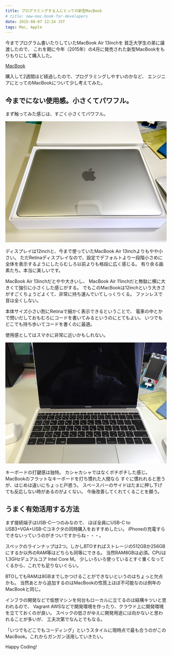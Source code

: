 ```yaml
---
title: プログラミングする人にとっての新型MacBook
# title: new-mac-book-for-developers
date: 2015-08-07 22:24 JST
tags: Mac, Apple
---
```


今までプログラム書いたりしていたMacBook Air 13inchを
貧乏大学生の弟に譲渡したので、
これを期に今年（2015年）の4月に発売された新型MacBookをもりもりにして購入した。

[MacBook](http://www.apple.com/jp/shop/buy-mac/macbook)

購入して2週間ほど経過したので、プログラミングしやすいのかなど、
エンジニアにとってのMacBookについて少し考えてみた。


## 今までにない使用感。小さくてパワフル。

まず触ってみた感じは、すごく小さくてパワフル。

![MacBook1](macbook1.jpg)

ディスプレイは12inchと、今まで使っていたMacBook Air 13inchよりもやや小さい。
ただRetinaディスプレイなので、設定でデフォルトより一段階小さめに全体を表示するようにしたらむしろ以前よりも格段に広く感じる。
有り余る画素たち。本当に美しいです。

MacBook Air 13inchだとやや大きいし、
MacBook Air 11inchだと無駄に横に大きくて強引に小さくした感じがする。
でもこのMacBookは12inchという大きさがすごくちょうどよくて、非常に持ち運んでいてしっくりくる。
ファンレスで音は全くしない。

本体サイズ小さい割にRetinaで細かく表示できるということで、
電車の中とかで問いだしておもむろにコードを書いてみるというのにとてもよい。
いつでもどこでも持ち歩いてコードを書くのに最適。

使用感としてはスマホに非常に近いかもしれない。

![MacBook1](macbook2.jpg)

キーボードの打鍵感は独特。
カシャカシャではなくポチポチした感じ。
MacBookのフラットなキーボードを打ち慣れた人間なら
すぐに慣れれると思うが、はじめは違いにちょっと戸惑う。
スペースバーのサイドはたまに押し下げても反応しない時があるのがよくない。
今後改善してくれてくることを願う。

## うまく有効活用する方法

まず接続端子はUSB-C一つのみなので、
ほぼ全員にUSB-C to USB3+VGA+USB-Cコネクタの同時購入をおすすめしたい。
iPhoneの充電すらできないっていうのがきついですからね・・・。

スペックのラインナップは2つ。しかしBTOすればストレージの512GBか256GBにするか以外のRAM等はどちらも同等にできる。
当然RAM8GBは必須。CPUは1.3GHzデュアルコア Intel Core M。
少しいろいろ使っているとすぐ重くなってくるから、これでも足りないぐらい。

BTOしてもRAMは8GBまでしかつけることができないというのはちょっと欠点かも。
当然あとから追加するのはMacBookの性質上ほぼ不可能なのは例年のMacBookと同じ。

インフラの開発などで仮想マシンを何台もローカルに立てるのは結構キツいと思われるので、
Vagrant AWSなどで開発環境を作ったり、クラウド上に開発環境を立てておくのが良い。
スペックの低さがゆえに開発用途には向かないと思われることが多いが、
工夫次第でなんとでもなる。

「いつでもどこでもコーディング」というスタイルに現時点で最も合うのがこのMacBook。これからガンガン活用していきたい。

Happy Coding!
